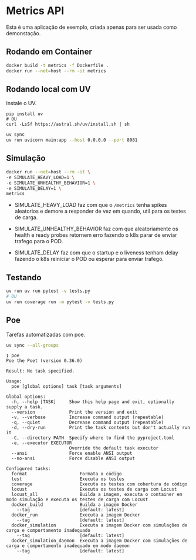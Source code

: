 # Metrics API

Esta é uma aplicação de exemplo,
criada apenas para ser usada como demonstação.


## Rodando em Container

```bash
docker build -t metrics -f Dockerfile .
docker run --net=host --rm -it metrics
```

## Rodando local com UV

Instale o UV.

```
pip install uv
# OU
curl -LsSf https://astral.sh/uv/install.sh | sh
```

```bash
uv sync  
uv run uvicorn main:app --host 0.0.0.0 --port 8081
```

## Simulação

```bash
docker run --net=host --rm -it \
-e SIMULATE_HEAVY_LOAD=1 \
-e SIMULATE_UNHEALTHY_BEHAVIOR=1 \
-e SIMULATE_DELAY=1 \
metrics
```

- SIMULATE_HEAVY_LOAD faz com que o `/metrics` tenha spikes aleatorios e demore a responder de vez em quando, util para os testes de carga.

- SIMULATE_UNHEALTHY_BEHAVIOR faz com que aleatoriamente os health e ready probes retornem erro fazendo o k8s parar de enviar trafego para o POD.

- SIMULATE_DELAY faz com que o startup e o liveness tenham delay fazendo o k8s reiniciar o POD ou esperar para enviar trafego.


## Testando

```bash
uv run uv run pytest -v tests.py
# OU
uv run coverage run -m pytest -v tests.py
```

## Poe

Tarefas automatizadas com poe.

```bash
uv sync --all-groups
```

```console
❯ poe       
Poe the Poet (version 0.36.0)

Result: No task specified.

Usage:
  poe [global options] task [task arguments]

Global options:
  -h, --help [TASK]     Show this help page and exit, optionally supply a task.
  --version             Print the version and exit
  -v, --verbose         Increase command output (repeatable)
  -q, --quiet           Decrease command output (repeatable)
  -d, --dry-run         Print the task contents but don't actually run it
  -C, --directory PATH  Specify where to find the pyproject.toml
  -e, --executor EXECUTOR
                        Override the default task executor
  --ansi                Force enable ANSI output
  --no-ansi             Force disable ANSI output

Configured tasks:
  format                    Formata o código
  test                      Executa os testes
  coverage                  Executa os testes com cobertura de código
  locust                    Executa os testes de carga com Locust
  locust_all                Builda a imagem, executa o container em modo simulação e executa os testes de carga com Locust
  docker_build              Builda a imagem Docker
    --tag                   [default: latest]
  docker_run                Executa a imagem Docker
    --tag                   [default: latest]
  docker_simulation         Executa a imagem Docker com simulações de carga e comportamento inadequado
    --tag                   [default: latest]
  docker_simulation_daemon  Executa a imagem Docker com simulações de carga e comportamento inadequado em modo daemon
    --tag                   [default: latest]
```